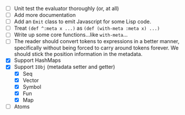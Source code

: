 - [ ] Unit test the evaluator thoroughly (or, at all)
- [ ] Add more documentation
- [ ] Add an `Emit` class to emit Javascript for some Lisp code.
- [ ] Treat `(def ^:meta x ...)` as `(def (with-meta :meta x) ...)`
- [ ] Write up some core functions...like `with-meta`...
- [ ] The reader should convert tokens to expressions in a better
      manner, specifically without being forced to carry around tokens
      forever. We should stick the position information in the metadata.
- [X] Support HashMaps
- [X] Support `IObj` (metadata setter and getter)
  - [X] Seq
  - [X] Vector
  - [X] Symbol
  - [X] Fun
  - [X] Map
- [ ] Atoms